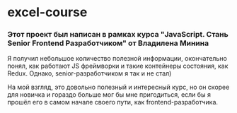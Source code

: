 # excel-course
### Этот проект был написан в рамках курса "JavaScript. Стань Senior Frontend Разработчиком" от Владилена Минина
Я получил небольшое количество полезной информации, окончательно понял, как работают JS фреймворки и такие контейнеры состояния, как Redux.
Однако, senior-разработчиком я так и не стал)

На мой взгляд, это довольно полезный и интересный курс, но он скорее для новичка и гораздо больше мог бы мне пригодиться, если бы я прошёл его в самом начале своего пути, как frontend-разработчика.
